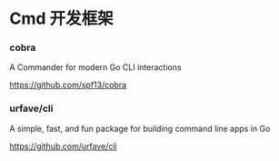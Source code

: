 # Cmd 开发框架

### cobra

A Commander for modern Go CLI interactions

https://github.com/spf13/cobra

### urfave/cli

A simple, fast, and fun package for building command line apps in Go

https://github.com/urfave/cli  
